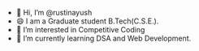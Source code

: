 - 👋 Hi, I’m @rustinayush
- 😄 I am a Graduate student B.Tech(C.S.E.).
- 👀 I’m interested in Competitive Coding
- 🌱 I’m currently learning DSA and Web Development.


<!---
rustinayush/rustinayush is a ✨ special ✨ repository because its `README.md` (this file) appears on your GitHub profile.
You can click the Preview link to take a look at your changes.
--->
